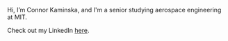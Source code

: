 Hi, I’m Connor Kaminska, and I'm a senior studying aerospace engineering at MIT. 

Check out my LinkedIn [here](www.linkedin.com/in/connor-kaminska).

<!---
ConnyK16/ConnyK16 is a ✨ special ✨ repository because its `README.md` (this file) appears on your GitHub profile.
You can click the Preview link to take a look at your changes.
--->
